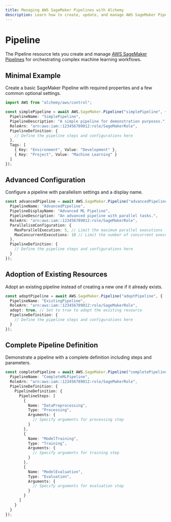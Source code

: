 ```yaml
---
title: Managing AWS SageMaker Pipelines with Alchemy
description: Learn how to create, update, and manage AWS SageMaker Pipelines using Alchemy Cloud Control.
---
```


# Pipeline

The Pipeline resource lets you create and manage [AWS SageMaker Pipelines](https://docs.aws.amazon.com/sagemaker/latest/userguide/) for orchestrating complex machine learning workflows.

## Minimal Example

Create a basic SageMaker Pipeline with required properties and a few common optional settings.

```ts
import AWS from "alchemy/aws/control";

const simplePipeline = await AWS.SageMaker.Pipeline("simplePipeline", {
  PipelineName: "SimplePipeline",
  PipelineDescription: "A simple pipeline for demonstration purposes.",
  RoleArn: "arn:aws:iam::123456789012:role/SageMakerRole",
  PipelineDefinition: {
    // Define the pipeline steps and configurations here
  },
  Tags: [
    { Key: "Environment", Value: "Development" },
    { Key: "Project", Value: "Machine Learning" }
  ]
});
```

## Advanced Configuration

Configure a pipeline with parallelism settings and a display name.

```ts
const advancedPipeline = await AWS.SageMaker.Pipeline("advancedPipeline", {
  PipelineName: "AdvancedPipeline",
  PipelineDisplayName: "Advanced ML Pipeline",
  PipelineDescription: "An advanced pipeline with parallel tasks.",
  RoleArn: "arn:aws:iam::123456789012:role/SageMakerRole",
  ParallelismConfiguration: {
    MaxParallelExecution: 5, // Limit the maximum parallel executions
    MaxConcurrentExecutions: 10 // Limit the number of concurrent executions
  },
  PipelineDefinition: {
    // Define the pipeline steps and configurations here
  }
});
```

## Adoption of Existing Resources

Adopt an existing pipeline instead of creating a new one if it already exists.

```ts
const adoptPipeline = await AWS.SageMaker.Pipeline("adoptPipeline", {
  PipelineName: "ExistingPipeline",
  RoleArn: "arn:aws:iam::123456789012:role/SageMakerRole",
  adopt: true, // Set to true to adopt the existing resource
  PipelineDefinition: {
    // Define the pipeline steps and configurations here
  }
});
```

## Complete Pipeline Definition

Demonstrate a pipeline with a complete definition including steps and parameters.

```ts
const completePipeline = await AWS.SageMaker.Pipeline("completePipeline", {
  PipelineName: "CompleteMLPipeline",
  RoleArn: "arn:aws:iam::123456789012:role/SageMakerRole",
  PipelineDefinition: {
    PipelineDefinition: {
      PipelineSteps: [
        {
          Name: "DataPreprocessing",
          Type: "Processing",
          Arguments: {
            // Specify arguments for processing step
          }
        },
        {
          Name: "ModelTraining",
          Type: "Training",
          Arguments: {
            // Specify arguments for training step
          }
        },
        {
          Name: "ModelEvaluation",
          Type: "Evaluation",
          Arguments: {
            // Specify arguments for evaluation step
          }
        }
      ]
    }
  }
});
```